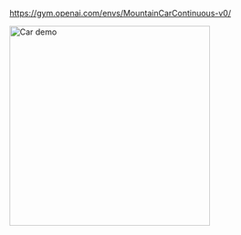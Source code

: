 https://gym.openai.com/envs/MountainCarContinuous-v0/

<a href="https://giphy.com/gifs/5SAPho3vBrAQQcKCpJ/links"> <img width=351px src="https://media.giphy.com/media/5SAPho3vBrAQQcKCpJ/giphy.gif" title="Car demo"/></a>
